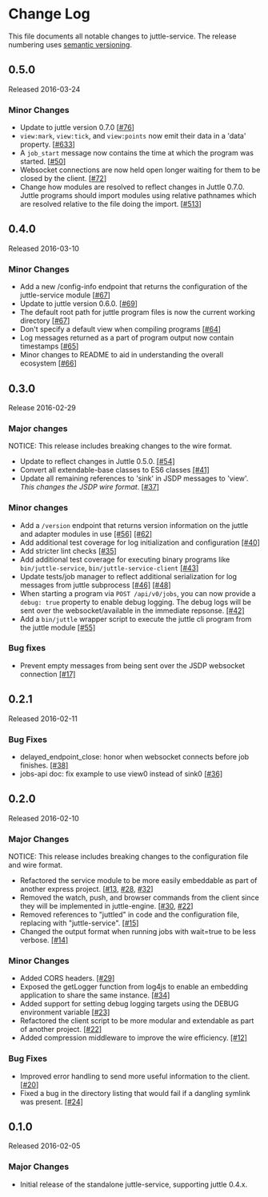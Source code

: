 # Change Log
This file documents all notable changes to juttle-service. The release numbering uses [semantic versioning](http://semver.org).

## 0.5.0
Released 2016-03-24

### Minor Changes
- Update to juttle version 0.7.0 [[#76](https://github.com/juttle/juttle-service/pull/76)]
- `view:mark`, `view:tick`, and `view:points` now emit their data in a 'data' property. [[#633](https://github.com/juttle/juttle/pull/633)]
- A `job_start` message now contains the time at which the program was started. [[#50](https://github.com/juttle/juttle-service/issues/50)]
- Websocket connections are now held open longer waiting for them to be closed by the client. [[#72](https://github.com/juttle/juttle-service/issues/72)]
- Change how modules are resolved to reflect changes in Juttle 0.7.0. Juttle programs should import modules using relative pathnames which are resolved relative to the file doing the import. [[#513](https://github.com/juttle/juttle/issues/513)]

## 0.4.0
Released 2016-03-10

### Minor Changes
- Add a new /config-info endpoint that returns the configuration of the juttle-service module [[#67](https://github.com/juttle/juttle-service/pull/67)]
- Update to juttle version 0.6.0. [[#69](https://github.com/juttle/juttle-service/pull/69)]
- The default root path for juttle program files is now the current working directory [[#67](https://github.com/juttle/juttle-service/pull/67)]
- Don't specify a default view when compiling programs [[#64](https://github.com/juttle/juttle-service/pull/64)]
- Log messages returned as a part of program output now contain timestamps [[#65](https://github.com/juttle/juttle-service/pull/65)]
- Minor changes to README to aid in understanding the overall ecosystem [[#66](https://github.com/juttle/juttle-service/pull/66)]


## 0.3.0
Release 2016-02-29

### Major changes
NOTICE: This release includes breaking changes to the wire format.
- Update to reflect changes in Juttle 0.5.0. [[#54]](https://github.com/juttle/juttle-service/pull/54)
- Convert all extendable-base classes to ES6 classes [[#41]](https://github.com/juttle/juttle-service/pull/41)
- Update all remaining references to 'sink' in JSDP messages to 'view'. *This changes the JSDP wire format*. [[#37]](https://github.com/juttle/juttle-service/issues/37)

### Minor changes
- Add a `/version` endpoint that returns version information on the juttle and adapter modules in use [[#56]](https://github.com/juttle/juttle-service/pull/56) [[#62]](https://github.com/juttle/juttle-service/pull/62)
- Add additional test coverage for log initialization and configuration [[#40]](https://github.com/juttle/juttle-service/pull/40)
- Add stricter lint checks [[#35]](https://github.com/juttle/juttle-service/pull/35)
- Add additional test coverage for executing binary programs like `bin/juttle-service`, `bin/juttle-service-client` [[#43]](https://github.com/juttle/juttle-service/pull/43)
- Update tests/job manager to reflect additional serialization for log messages from juttle subprocess [[#46]](https://github.com/juttle/juttle-service/pull/46) [[#48]](https://github.com/juttle/juttle-service/pull/48)
- When starting a program via `POST /api/v0/jobs`, you can now provide a `debug: true` property to enable debug logging. The debug logs will be sent over the websocket/available in the immediate repsonse. [[#42]](https://github.com/juttle/juttle-service/issues/42)
- Add a `bin/juttle` wrapper script to execute the juttle cli program from the juttle module [[#55]](https://github.com/juttle/juttle-service/pull/55)

### Bug fixes
- Prevent empty messages from being sent over the JSDP websocket connection [[#17]](https://github.com/juttle/juttle-service/issues/17)

## 0.2.1
Released 2016-02-11

### Bug Fixes
- delayed_endpoint_close: honor when websocket connects before job finishes. [[#38]](https://github.com/juttle/juttle-service/pull/38)
- jobs-api doc: fix example to use view0 instead of sink0 [[#36]](https://github.com/juttle/juttle-service/issues/36)

## 0.2.0
Released 2016-02-10

### Major Changes
NOTICE: This release includes breaking changes to the configuration file and wire format.

- Refactored the service module to be more easily embeddable as part of another express project. [[#13](https://github.com/juttle/juttle-service/pull/13), [#28](https://github.com/juttle/juttle-service/pull/28),
[#32](https://github.com/juttle/juttle-service/pull/32)]
- Removed the watch, push, and browser commands from the client since they will be implemented in juttle-engine. [[#30](https://github.com/juttle/juttle-service/pull/30),
[#22](https://github.com/juttle/juttle-service/pull/22)]
- Removed references to "juttled" in code and the configuration file, replacing with "juttle-service". [[#15]](https://github.com/juttle/juttle-service/pull/15)
- Changed the output format when running jobs with wait=true to be less verbose. [[#14]](https://github.com/juttle/juttle-service/pull/14)

### Minor Changes
- Added CORS headers. [[#29]](https://github.com/juttle/juttle-service/pull/29)
- Exposed the getLogger function from log4js to enable an embedding application to share the same instance. [[#34]](https://github.com/juttle/juttle-service/pull/34)
- Added support for setting debug logging targets using the DEBUG environment variable [[#23]](https://github.com/juttle/juttle-service/issues/23)
- Refactored the client script to be more modular and extendable as part of another project. [[#22]](https://github.com/juttle/juttle-service/pull/22)
- Added compression middleware to improve the wire efficiency. [[#12]](https://github.com/juttle/juttle-service/pull/12)

### Bug Fixes
- Improved error handling to send more useful information to the client. [[#20]](https://github.com/juttle/juttle-service/pull/20)
- Fixed a bug in the directory listing that would fail if a dangling symlink was present. [[#24]](https://github.com/juttle/juttle-service/issues/24)

## 0.1.0
Released 2016-02-05

### Major Changes
- Initial release of the standalone juttle-service, supporting juttle 0.4.x.
